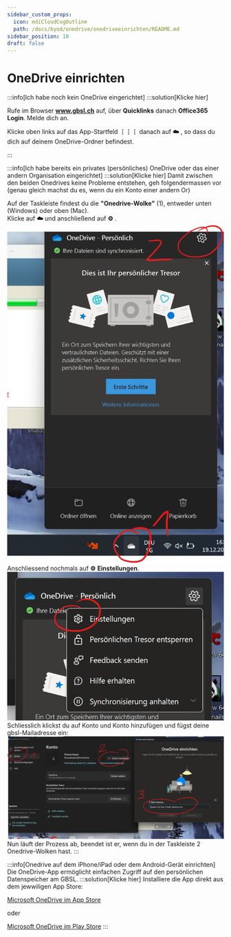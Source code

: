 ```yaml
---
sidebar_custom_props:
  icon: mdiCloudCogOutline
  path: /docs/byod/onedrive/onedriveeinrichten/README.md
sidebar_position: 10
draft: false
---
```


# OneDrive einrichten

:::info[Ich habe noch kein OneDrive eingerichtet]
:::solution[Klicke hier]

Rufe im Browser __www.gbsl.ch__ auf, über __Quicklinks__  danach __Office365 Login__.
Melde dich an.

Klicke oben links auf das App-Startfeld __⋮⋮⋮__ danach auf __☁️__ , so dass du dich auf deinem OneDrive-Ordner befindest.






:::

:::info[Ich habe bereits ein privates (persönliches) OneDrive  oder das einer andern Organisation eingerichtet]
:::solution[Klicke hier]
Damit zwischen den beiden Onedrives keine Probleme entstehen, 
geh folgendermassen vor (genau gleich machst du es, wenn du ein Konto einer andern Or)

Auf der Taskleiste findest du die **"Onedrive-Wolke"** (1), entweder unten (Windows) oder oben (Mac).  
Klicke auf __☁️__ und anschließend auf __⚙️__ .
![](./onedriveprivplusedubern1.png)
Anschliessend nochmals auf __⚙️__ __Einstellungen__.
![](./onedrivepersplusedubern2.png)
Schliesslich klickst du auf Konto und Konto hinzufügen und fügst deine gbsl-Mailadresse ein:
![](./onedrivepersplusedubern3.png)
Nun läuft der Prozess ab, beendet ist er, wenn du in der Taskleiste 2 Onedrive-Wolken hast.
:::

:::info[Onedrive auf dem iPhone/iPad oder dem Android-Gerät einrichten]
Die OneDrive-App ermöglicht einfachen Zugriff auf den persönlichen Datenspeicher am GBSL.
:::solution[Klicke hier]
Installiere die App direkt aus dem jewwiligen App Store:

[Microsoft OneDrive im App Store](https://apps.apple.com/us/app/microsoft-onedrive/id477537958)

oder

[Microsoft OneDrive im Play Store](https://play.google.com/store/apps/details?id=com.microsoft.skydrive&hl=de_CH)
:::
